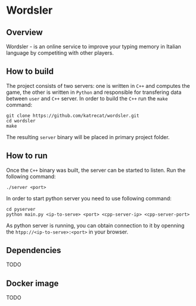 # Wordsler

## Overview
Wordsler - is an online service to improve your typing memory in Italian language by competiting with other players.

## How to build
The project consists of two servers: one is written in `C++` and computes the game, the other is written in `Python` and responsible for transfering data between `user` and `C++` server.
In order to build the `C++` run the `make` command:
```
git clone https://github.com/katrecat/wordsler.git
cd wordsler
make
```

The resulting `server` binary will be placed in primary project folder.

## How to run
Once the `C++` binary was built, the server can be started to listen.
Run the following command:
```
./server <port>
```

In order to start python server you need to use following command:
```
cd pyserver
python main.py <ip-to-serve> <port> <cpp-server-ip> <cpp-server-port>
```

As python server is running, you can obtain connection to it by openning the `htpp://<ip-to-serve>:<port>` in your browser.

## Dependencies
TODO

## Docker image
TODO
